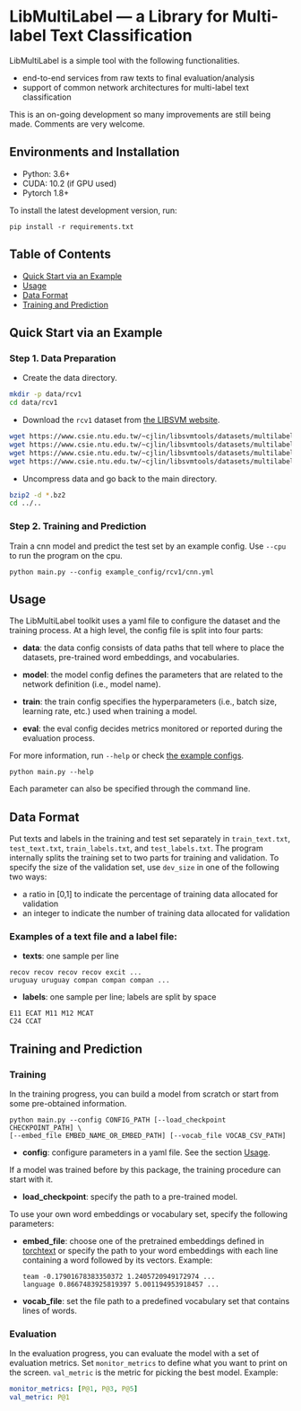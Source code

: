 # LibMultiLabel — a Library for Multi-label Text Classification

LibMultiLabel is a simple tool with the following functionalities.

- end-to-end services from raw texts to final evaluation/analysis
- support of common network architectures for multi-label text classification

This is an on-going development so many improvements are still being made. Comments are very welcome.

## Environments and Installation
- Python: 3.6+
- CUDA: 10.2 (if GPU used)
- Pytorch 1.8+

To install the latest development version, run:
```
pip install -r requirements.txt
```

## Table of Contents
- [Quick Start via an Example](#Quick-Start-via-an-Example)
- [Usage](#Usage)
- [Data Format](#Data-Format)
- [Training and Prediction](#Training-and-Prediction)

## Quick Start via an Example
### Step 1. Data Preparation
- Create the data directory.
```sh
mkdir -p data/rcv1
cd data/rcv1
```
- Download the `rcv1` dataset from [the LIBSVM website](https://www.csie.ntu.edu.tw/~cjlin/libsvmtools/datasets/multilabel.html#rcv1v2%20(topics;%20full%20sets)).

```sh
wget https://www.csie.ntu.edu.tw/~cjlin/libsvmtools/datasets/multilabel/train_texts.txt.bz2
wget https://www.csie.ntu.edu.tw/~cjlin/libsvmtools/datasets/multilabel/train_labels.txt.bz2
wget https://www.csie.ntu.edu.tw/~cjlin/libsvmtools/datasets/multilabel/test_texts.txt.bz2
wget https://www.csie.ntu.edu.tw/~cjlin/libsvmtools/datasets/multilabel/test_labels.txt.bz2
```
- Uncompress data and go back to the main directory.
```sh
bzip2 -d *.bz2
cd ../..
```

### Step 2. Training and Prediction
Train a cnn model and predict the test set by  an example config. Use `--cpu` to run the program on the cpu.
```
python main.py --config example_config/rcv1/cnn.yml
```

## Usage
The LibMultiLabel toolkit uses a yaml file to configure the dataset and the training process. At a high level, the config file is split into four parts:

- **data**: the data config consists of data paths that tell where to place the datasets, pre-trained word embeddings, and vocabularies.

- **model**: the model config defines the parameters that are related to the network definition (i.e., model name).

- **train**: the train config specifies the hyperparameters (i.e., batch size, learning rate, etc.) used when training a model.

- **eval**: the eval config decides metrics monitored or reported during the evaluation process.


For more information, run `--help` or check [the example configs](./example_config).
```
python main.py --help
```
Each parameter can also be specified through the command line.

## Data Format

Put texts and labels in the training and test set separately in `train_text.txt`, `test_text.txt`, `train_labels.txt`, and `test_labels.txt`. The program internally splits the training set to two parts for training and validation. To specify the size of the validation set, use `dev_size` in one of the following two ways:
- a ratio in [0,1] to indicate the percentage of training data allocated for validation
- an integer to indicate the number of training data allocated for validation

### Examples of a text file and a label file: 
- **texts**: one sample per line
```
recov recov recov recov excit ...
uruguay uruguay compan compan compan ...
```

- **labels**: one sample per line; labels are split by space
```
E11 ECAT M11 M12 MCAT
C24 CCAT
```

## Training and Prediction
### Training
In the training progress, you can build a model from scratch or start from some pre-obtained information. 
```
python main.py --config CONFIG_PATH [--load_checkpoint CHECKPOINT_PATH] \
[--embed_file EMBED_NAME_OR_EMBED_PATH] [--vocab_file VOCAB_CSV_PATH]
```
- **config**: configure parameters in a yaml file. See the section [Usage](#Usage).

If a model was trained before by this package, the training procedure can start with it.

- **load_checkpoint**: specify the path to a pre-trained model. 

To use your own word embeddings or vocabulary set, specify the following parameters:

- **embed_file**: choose one of the pretrained embeddings defined in [torchtext](https://pytorch.org/text/0.9.0/vocab.html#torchtext.vocab.Vocab.load_vectors) or specify the path to your word embeddings with each line containing a word followed by its vectors. Example:
    ```=
    team -0.17901678383350372 1.2405720949172974 ...
    language 0.8667483925819397 5.001194953918457 ...
    ```
- **vocab_file**: set the file path to a predefined vocabulary set that contains lines of words.


### Evaluation
In the evaluation progress, you can evaluate the model with a set of evaluation metrics. Set `monitor_metrics` to define what you want to print on the screen. `val_metric` is the metric for picking the best model. Example:
```yaml
monitor_metrics: [P@1, P@3, P@5]
val_metric: P@1
```
